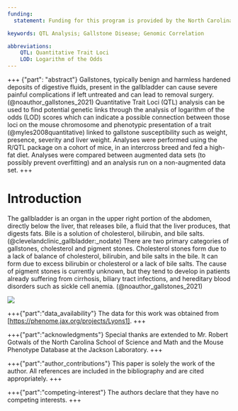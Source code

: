 ```yaml
---
funding: 
  statement: Funding for this program is provided by the North Carolina School of Science and Mathematics, the University of North Carolina General Administration, and the General Assembly for the State of North Carolina.

keywords: QTL Analysis; Gallstone Disease; Genomic Correlation

abbreviations:
    QTL: Quantitative Trait Loci
    LOD: Logarithm of the Odds
---
```


+++ {"part": "abstract"}
Gallstones, typically benign and harmless hardened deposits of digestive fluids, present in the gallbladder can cause severe painful complications if left untreated and can lead to removal surgery. (@noauthor_gallstones_2021) Quantitative Trait Loci (QTL) analysis can be used to find potential genetic links through the analysis of logarithm of the odds (LOD) scores which can indicate a possible connection between those loci on the mouse chromosome and phenotypic presentation of a trait (@myles2008quantitative) linked to gallstone susceptibility such as weight, presence, severity and liver weight. Analyses were performed using the R/QTL package on a cohort of mice, in an intercross breed and fed a high-fat diet. Analyses were compared between augmented data sets (to possibly prevent overfitting) and an analysis run on a non-augmented data set.
+++

# Introduction
The gallbladder is an organ in the upper right portion of the abdomen, directly below the liver, that releases bile, a fluid that the liver produces, that digests fats. Bile is a solution of cholesterol, bilirubin, and bile salts. (@clevelandclinic_gallbladder:_nodate) There are two primary categories of gallstones, cholesterol and pigment stones. Cholesterol stones form due to a lack of balance of cholesterol, bilirubin, and bile salts in the bile. It can form due to excess bilirubin or cholesterol or a lack of bile salts. The cause of pigment stones is currently unknown, but they tend to develop in patients already suffering from cirrhosis, biliary tract infections, and hereditary blood disorders such as sickle cell anemia. (@noauthor_gallstones_2021)

![](#my-cell)


+++{"part":"data_availability"}
The data for this work was obtained from [https://phenome.jax.org/projects/Lyons1].
+++

+++{"part":"acknowledgments"}
Special thanks are extended to Mr. Robert Gotwals of the North Carolina School of Science and Math and the Mouse Phenotype Database at the Jackson Laboratory.
+++

+++{"part":"author_contributions"}
This paper is solely the work of the author. All references are included in the bibliography and are cited appropriately.
+++

+++{"part":"competing-interest"}
The authors declare that they have no competing interests.
+++